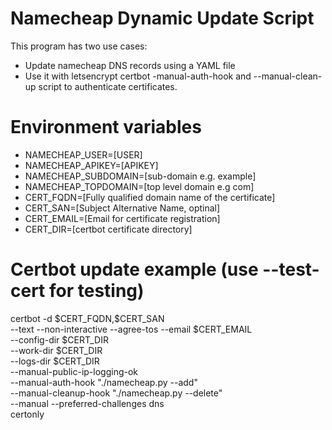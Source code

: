 # Namecheap Dynamic Update Script
This program has two use cases:
- Update namecheap DNS records using a YAML file
- Use it with letsencrypt certbot -manual-auth-hook and --manual-clean-up script to authenticate certificates.

# Environment variables
- NAMECHEAP_USER=[USER]
- NAMECHEAP_APIKEY=[APIKEY]
- NAMECHEAP_SUBDOMAIN=[sub-domain e.g. example]
- NAMECHEAP_TOPDOMAIN=[top level domain e.g com]
- CERT_FQDN=[Fully qualified domain name of the certificate]
- CERT_SAN=[Subject Alternative Name, optinal]
- CERT_EMAIL=[Email for certificate registration]
- CERT_DIR=[certbot certificate directory]

# Certbot update example (use --test-cert for testing)
certbot -d \$CERT_FQDN,\$CERT_SAN \
--text --non-interactive --agree-tos --email \$CERT_EMAIL \
--config-dir \$CERT_DIR \
--work-dir   \$CERT_DIR \
--logs-dir   \$CERT_DIR  \
--manual-public-ip-logging-ok \
--manual-auth-hook    "./namecheap.py --add" \
--manual-cleanup-hook "./namecheap.py --delete"  \
--manual --preferred-challenges dns \
certonly

